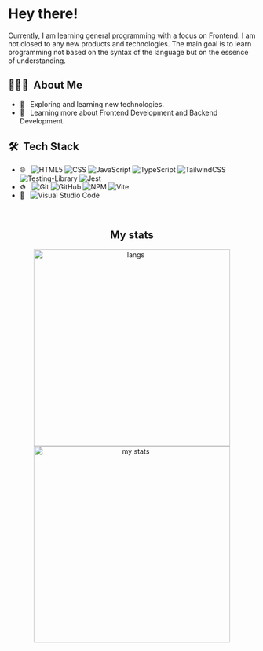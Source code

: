 <h1> Hey there!</h2>

<p>
  Currently, I am learning general programming with a focus on Frontend. I am not closed to any new products and technologies. The main goal is to learn programming not based on the syntax of the language but on the essence of understanding.
</p>

<h2> 👨🏻‍💻 &nbsp;About Me </h3>

- 🤔 &nbsp; Exploring and learning new technologies.
- 🌱 &nbsp; Learning more about Frontend Development and Backend Development.

<h2> 🛠 &nbsp;Tech Stack</h3>

- 🌐 &nbsp;
  ![HTML5](https://img.shields.io/badge/-HTML5-333333?style=flat&logo=HTML5)
  ![CSS](https://img.shields.io/badge/-CSS-333333?style=flat&logo=CSS3&logoColor=1572B6)
  ![JavaScript](https://img.shields.io/badge/javascript-%23323330.svg?style=for-the-badge&logo=javascript&logoColor=%23F7DF1E&style=flat)
  ![TypeScript](https://img.shields.io/badge/typescript-%23007ACC.svg?style=for-the-badge&logo=typescript&logoColor=white&style=flat)
  ![TailwindCSS](https://img.shields.io/badge/tailwindcss-%2338B2AC.svg?style=for-the-badge&logo=tailwind-css&logoColor=white&style=flat)
  ![Testing-Library](https://img.shields.io/badge/-TestingLibrary-%23E33332?style=for-the-badge&logo=testing-library&logoColor=white&style=flat)
  ![Jest](https://img.shields.io/badge/-jest-%23C21325?style=for-the-badge&logo=jest&logoColor=white&style=flat)
- ⚙️ &nbsp;
  ![Git](https://img.shields.io/badge/-Git-333333?style=flat&logo=git)
  ![GitHub](https://img.shields.io/badge/-GitHub-333333?style=flat&logo=github)
  ![NPM](https://img.shields.io/badge/NPM-%23CB3837.svg?style=for-the-badge&logo=npm&logoColor=white&style=flat)
  ![Vite](https://img.shields.io/badge/vite-%23646CFF.svg?style=for-the-badge&logo=vite&logoColor=white&style=flat)
- 🔧 &nbsp;
  ![Visual Studio Code](https://img.shields.io/badge/-Visual%20Studio%20Code-333333?style=flat&logo=visual-studio-code&logoColor=007ACC)

  
<br/>

<h2 align="center">My stats</h3>

<p align="center">
  <img src="https://github-readme-stats.vercel.app/api/top-langs/?username=naskriK&layout=compact" width="400" alt="langs" />
    <br />
  <img src="https://github-readme-stats.vercel.app/api?username=naskriK&count_private=true&show_icons=true" width="400" alt="my stats" />
</p>

<br/>

